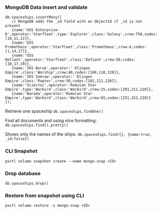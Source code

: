 ### MongoDB Data insert and validate

```
db.spaceships.insertMany([
   // MongoDB adds the _id field with an ObjectId if _id is not present
   {name:'USS Enterprise-D',operator:'Starfleet',type:'Explorer',class:'Galaxy',crew:750,codes:[10,11,12]},
   {name:'USS Prometheus',operator:'Starfleet',class:'Prometheus',crew:4,codes:[1,14,17]},
   {name:'USS Defiant',operator:'Starfleet',class:'Defiant',crew:50,codes:[10,17,19]},
   {name:'IKS Buruk',operator:' Klingon Empire',class:'Warship',crew:40,codes:[100,110,120]},
   {name:'IKS Somraw',operator:' Klingon Empire',class:'Raptor',crew:50,codes:[101,111,120]},
   {name:'Scimitar',operator:'Romulan Star Empire',type:'Warbird',class:'Warbird',crew:25,codes:[201,211,220]},
   {name:'Narada',operator:'Romulan Star Empire',type:'Warbird',class:'Warbird',crew:65,codes:[251,251,220]}
]);
```

Retrieve one spaceship
`db.spaceships.findOne()`

Find all documents and using nice formatting:
`db.spaceships.find().pretty()`

Shows only the names of the ships:
`db.spaceships.find({}, {name:true, _id:false})`

### CLI Snapshot
`pxctl volume snapshot create --name mongo-snap <ID>`

### Drop database
`db.spaceships.drop()`

### Restore from snapshot using CLI
`pxctl volume restore -s mongo-snap <ID>`


